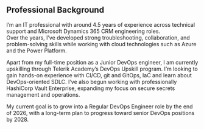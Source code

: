 
## Professional Background

I’m an IT professional with around 4.5 years of experience across technical support and Microsoft Dynamics 365 CRM engineering roles.  
Over the years, I’ve developed strong troubleshooting, collaboration, and problem-solving skills while working with cloud technologies such as Azure and the Power Platform.

Apart from my full-time position as a Junior DevOps engineer, I am currently upskilling through Telerik Academy’s DevOps Upskill program. I’m looking to gain hands-on experience with CI/CD, git and GitOps, IaC and learn about DevOps-oriented SDLC.
I’ve also begun working with professionally HashiCorp Vault Enterprise, expanding my focus on secure secrets management and operations. 

My current goal is to grow into a Regular DevOps Engineer role by the end of 2026, with a long-term plan to progress toward senior DevOps positions by 2028. 

